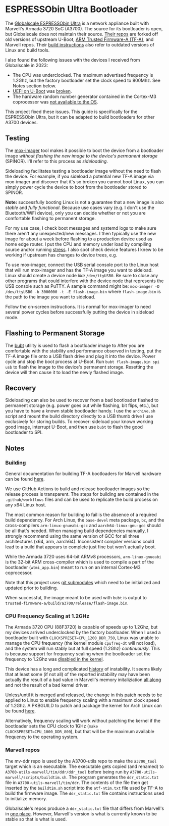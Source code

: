 # ESPRESSObin Ultra Bootloader

The [Globalscale ESPRESSObin Ultra](https://globalscaletechnologies.com/product/espressobin-ultra/) is a network appliance built with Marvell's Armada 3720 SoC (A3700). The source for its bootloader is open, but Globalscale does not maintain their source. [Their repos](https://github.com/globalscaletechnologies) are forked off old versions of upstream U-Boot, [ARM Trusted Firmware-A (TF-A)](https://www.trustedfirmware.org/projects/tf-a), and Marvell repos. Their [build instructions](https://espressobin.net/espressobin-ultra-build-instruction/) also refer to outdated versions of Linux and build tools.

I also found the following issues with the devices I received from Globalscale in 2023:
* The CPU was underclocked. The maximum advertised frequency is 1.2Ghz, but the factory bootloader set the clock speed to 800Mhz. See Notes section below.
* [UEFI on U-Boot](https://docs.u-boot.org/en/latest/develop/uefi/uefi.html) was [broken](https://lore.kernel.org/regressions/NpVfaMj--3-9@bens.haus/T/).
* The hardware random number generator contained in the Cortex-M3 coprocessor was [not available to the OS](https://gitlab.nic.cz/turris/mox-boot-builder).

This project fixed these issues. This guide is specifically for the ESPRESSObin Ultra, but it can be adapted to build bootloaders for other A3700 devices.

## Testing
The [mox-imager](https://gitlab.nic.cz/turris/mox-imager) tool makes it possible to boot the device from a bootloader image *without flashing the new image to the device's permanent storage* (SPINOR). I'll refer to this process as *sideloading*.

Sideloading facilitates testing a bootloader image without the need to flash the device. For example, if you sideload a potential new TF-A image via mox-imager and discover that it's so broken you cannot boot Linux, you can simply power cycle the device to boot from the bootloader stored to SPINOR.

**Note:** successfully booting Linux is not a guarantee that a new image is also *stable* and *fully functional*. Because use cases vary (e.g. I don't use the Bluetooth/WiFi device), only you can decide whether or not you are comfortable flashing to permanent storage.

For my use case, I check boot messages and systemd logs to make sure there aren't any unexpected/new messages. I then typically use the new image for about a week before flashing to a production device used as home edge router. I put the CPU and memory under load by compiling source and/or running [stress](https://github.com/resurrecting-open-source-projects/stress). I also spot check device features I knew to be working if upstream has changes to device trees, e.g.

To use mox-imager, connect the USB serial console port to the Linux host that will run mox-imager and has the TF-A image you want to sideload. Linux should create a device node *like* `/dev/ttyUSB0`. Be sure to close any other programs that could interfere with the device node that represents the USB console such as PuTTY. A sample command might be: `mox-imager -D /dev/ttyUSB0 -b 3000000 -t -E flash-image.bin` where `flash-image.bin` is the path to the image you want to sideload.

Follow the on-screen instructions. It is normal for mox-imager to need several power cycles before successfully putting the device in sideload mode.

## Flashing to Permanent Storage
The [bubt](https://source.denx.de/u-boot/u-boot/-/blob/master/doc/mvebu/cmd/bubt.txt) utility is used to flash a bootloader image to   After you are comfortable with the stability and performance observed in testing, put the TF-A image file onto a USB flash drive and plug it into the device. Power cycle and stop the boot process at U-Boot. Run `bubt flash-image.bin spi usb` to flash the image to the device's permanent storage. Resetting the device will then cause it to load the newly flashed image.

## Recovery
Sideloading can also be used to recover from a bad bootloader flashed to permanent storage (e.g. power goes out while flashing, bit flips, etc.), but you have to have a known stable bootloader handy. I use the `archive.sh` script and mount the build directory directly to a USB thumb drive I use exclusively for storing builds. To recover: sideload your known working good image, interrupt U-Boot, and then use `bubt` to flash the good bootloader to SPI.

## Notes

### Building
General documentation for building TF-A bootloaders for Marvell hardware can be found [here](https://trustedfirmware-a.readthedocs.io/en/stable/plat/marvell/armada/build.html).

We use GitHub Actions to build and release bootloader images so the release process is transparent. The steps for building are contained in the `.github/workflows` files and can be used to replicate the build process on any x64 Linux host.

The most common reason for building to fail is the absence of a required build dependency. For Arch Linux, the `base-devel` meta package, `bc`, and the cross-compilers `arm-linux-gnueabi-gcc` and `aarch64-linux-gnu-gcc` should be all that's needed. When managing build dependencies manually, I strongly recommend using the same version of GCC for all three architectures (x64, arm, aarch64). Inconsistent compiler versions could lead to a build that appears to complete just fine but won't actually boot.

While the Armada 3720 uses 64-bit ARMv8 processors, `arm-linux-gnueabi` is the 32-bit ARM cross-compiler which is used to compile a part of the bootloader (`wtmi_app.bin`) meant to run on an internal Cortex-M3 coprocessor.

Note that this project uses [git submodules](https://git-scm.com/book/en/v2/Git-Tools-Submodules) which need to be initialized and updated prior to building.

When successful, the image meant to be used with `bubt` is output to `trusted-firmware-a/build/a3700/release/flash-image.bin`.

### CPU Frequency Scaling at 1.2GHz
The Armada 3720 CPU (88F3720) is capable of speeds up to 1.2Ghz, but my devices arrived underclocked by the factory bootloader. When I used a bootloader built with `CLOCKSPRESET=CPU_1200_DDR_750`, Linux was unable to manage the CPU frequency (the kernel module `cpufreq-dt` will not load), and the system will run stably but at full speed (1.2Ghz) *continuously*. This is because support for frequency scaling when the bootloader set the frequency to 1.2Ghz was [disabled in the kernel](https://github.com/torvalds/linux/commit/484f2b7c61b9ae58cc00c5127bcbcd9177af8dfe).

This device has a long and complicated [history](https://github.com/MarvellEmbeddedProcessors/linux-marvell/issues/20) of instability. It seems likely that at least some (if not all) of the reported instability may have been actually the result of a bad value in Marvell's memory initaliziation [all along](https://github.com/MarvellEmbeddedProcessors/mv-ddr-marvell/pull/44) and not the result of a bad kernel driver.

Unless/until it is merged and released, the change in this [patch](https://lore.kernel.org/linux-arm-kernel/20241125211452.14987-1-ben@bens.haus/) needs to be applied to Linux to enable frequency scaling with a maximum clock speed of 1.2Ghz. A PKBGUILD to patch and package the kernel for Arch Linux can be found [here](https://github.com/bschnei/linux-a3700/).

Alternatively, frequency scaling will work without patching the kernel if the bootloader sets the CPU clock to 1GHz (`make CLOCKSPRESET=CPU_1000_DDR_800`), but that will be the maximum available frequency to the operating system.

### Marvell repos
The mv-ddr repo is used by the A3700-utils repo to make the `a3700_tool` target which is an executable. The executable gets copied (and renamed) to `A3700-utils-marvell/tim/ddr/ddr_tool` before being run by `A3700-utils-marvell/scripts/buildtim.sh`. The program generates the `ddr_static.txt` file in `A3700-utils-marvell/tim/ddr`. The contents of the file then get inserted by the `buildtim.sh` script into the `atf-ntim.txt` file used by TF-A to build the firmware image. The `ddr_static.txt` file contains instructions used to initialize memory.

Globalscale's repos produce a `ddr_static.txt` file that differs from Marvell's in [one place](https://github.com/MarvellEmbeddedProcessors/mv-ddr-marvell/commit/4208ad5f2d1cee6125d3047ea1aac90a051e3d16). However, Marvell's version is what is currently known to be stable so that is what is used.
